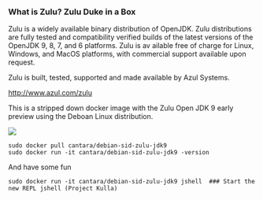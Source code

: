 ### What is Zulu? Zulu Duke in a Box

Zulu is a widely available binary distribution of OpenJDK. Zulu distributions are fully tested and compatibility verified builds of the latest versions of the OpenJDK 9, 8, 7, and 6 platforms. Zulu is av
ailable free of charge for Linux, Windows, and MacOS platforms, with commercial support available upon request.

Zulu is built, tested, supported and made available by Azul Systems.

http://www.azul.com/zulu

This is a stripped down docker image with the Zulu Open JDK 9 early preview using the Deboan Linux distribution.

[![](https://images.microbadger.com/badges/version/cantara/debian-sid-zulu-jdk9.svg)](http://microbadger.com/images/cantara/debian-sid-zulu-jdk9 "Get your own version badge on microbadger.com")

```
sudo docker pull cantara/debian-sid-zulu-jdk9
sudo docker run -it cantara/debian-sid-zulu-jdk9 -version
```
 And have some fun

```
sudo docker run -it cantara/debian-sid-zulu-jdk9 jshell  ### Start the new REPL jshell (Project Kulla)
```

